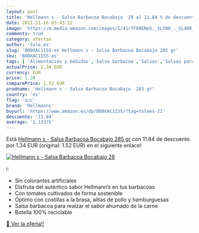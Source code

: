 ```yaml
---
layout: post
title: 'Hellmann s - Salsa Barbacoa Bocabajo  28 al 11.84 % de descuento'
date: 2021-11-16 03:43:12
image: 'https://m.media-amazon.com/images/I/41rTF80ENeS._SL500_._SL400_.jpg'
comments: true
category: ofertas
author: 'tole.es'
slug: 'B00XAC1ISS-es Hellmann s - Salsa Barbacoa Bocabajo 285 gr'
sku: 'B00XAC1ISS-es'
tags: [ 'Alimentación y bebidas','Salsa barbacoa','Salsas','Salsas para servir y cocinar','barbacoa','hellmanns','salsa', ]
actualPrice: 1.34 EUR
currency: EUR
price: 1.34
comparePrice: 1.52 EUR
prodname: 'Hellmann s - Salsa Barbacoa Bocabajo  285 gr'
country: 'es'
flag: '🇪🇸'
brand: 'Hellmanns'
buyurl: 'https://www.amazon.es/dp/B00XAC1ISS/?tag=tolees-21'
descuento: '11.84'
average: '1.13375'
---
```


Está [Hellmann s - Salsa Barbacoa Bocabajo  285 gr](https://www.amazon.es/dp/B00XAC1ISS/?tag=tolees-21) con 11.84 de descuento por 1.34 EUR (original: 1.52 EUR) en el siguiente enlace!

[![Hellmann s - Salsa Barbacoa Bocabajo  28](https://m.media-amazon.com/images/I/41rTF80ENeS._SL500_._SL400_.jpg)](https://www.amazon.es/dp/B00XAC1ISS/?tag=tolees-21)

ℹ️:

- Sin colorantes artificiales​
- Disfruta del auténtico sabor Hellmann’s en tus barbacoas
- Con tomates cultivados de forma sostenible​
- Óptimo con costillas a la brasa, alitas de pollo y hamburguesas
- Salsa barbacoa para realzar el sabor ahumado de la carne
- Botella 100% reciclable

[🛒 Ver la oferta!!](https://www.amazon.es/dp/B00XAC1ISS/?tag=tolees-21)
